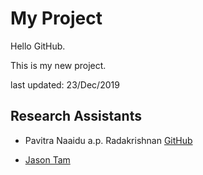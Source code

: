 # My Project

Hello GitHub.

This is my new project.

last updated: 23/Dec/2019

## Research Assistants


* Pavitra Naaidu a.p. Radakrishnan 
[GitHub](http://github.com/xXNILAXx)

* [Jason Tam](http://github.com)

